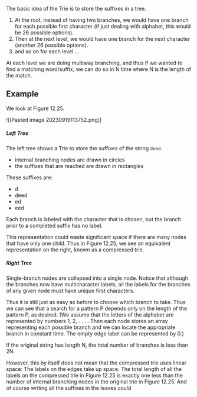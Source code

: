 The basic idea of the Trie is to store the suffixes in a tree. 

1. At the root, instead of having two branches, we would have one branch for each possible first character (if just dealing with alphabet, this would be 26 possible options). 
2. Then at the next level, we would have one branch for the next character (another 26 possible options).
3. and so on for each level … 

At each level we are doing multiway branching, and thus if we wanted to find a matching word/suffix, we can do so in N time where N is the length of the match.

## Example

We look at Figure 12.25.

![[Pasted image 20230919113752.png]]
##### Left Tree
The left tree shows a Trie to store the suffixes of the string `deed`.
- internal branching nodes are drawn in circles
- the suffixes that are reached are drawn in rectangles

These suffixes are:
- d
- deed
- ed
- eed

Each branch is labeled with the character that is chosen, but the branch prior to a completed suffix has no label.

This representation could waste significant space if there are many nodes that have only one child. 
Thus in Figure 12.25, we see an equivalent representation on the right, known as a compressed trie. 
##### Right Tree

Single-branch nodes are collapsed into a single node. 
Notice that although the branches now have multicharacter labels, all the labels for the branches of any given node must have unique first characters. 

Thus it is still just as easy as before to choose which branch to take. 
Thus we can see that a search for a pattern P depends only on the length of the pattern P, as desired. (We assume that the letters of the alphabet are represented by numbers 1, 2, . . . . Then each node stores an array representing each possible branch and we can locate the appropriate branch in constant time. The empty edge label can be represented by 0.)

If the original string has length N, the total number of branches is less than 2N.

However, this by itself does not mean that the compressed trie uses linear space: The labels on the edges take up space. The total length of all the labels on the compressed trie in Figure 12.25 is exactly one less than the number of internal branching nodes in the original trie in Figure 12.25. And of course writing all the suffixes in the leaves could